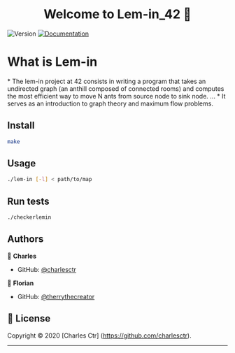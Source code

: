 <h1 align="center">Welcome to Lem-in_42 👋</h1>
<p>
  <img alt="Version" src="https://img.shields.io/badge/version-1.0-blue.svg?cacheSeconds=2592000" />
  <a href="https://github.com/charlesctr/Corewar_42/subject.pdf" target="_blank">
    <img alt="Documentation" src="https://img.shields.io/badge/documentation-yes-brightgreen.svg" />
  </a>
</p>

<h1>What is Lem-in</h1> 

<p>
* The lem-in project at 42 consists in writing a program that takes an undirected graph (an anthill composed of connected rooms) and computes the most efficient way to move N ants from source node to sink node.
...
* It serves as an introduction to graph theory and maximum flow problems. </p>


## Install

```sh
make
```

## Usage

```sh
./lem-in [-l] < path/to/map
```

## Run tests

```sh
./checkerlemin
```

## Authors

👤 **Charles**

* GitHub: [@charlesctr](https://github.com/charlesctr)

👤 **Florian**

* GitHub: [@therrythecreator](https://github.com/therrythecreator)

## 📝 License

Copyright © 2020 [Charles Ctr] (https://github.com/charlesctr).<br />
***
